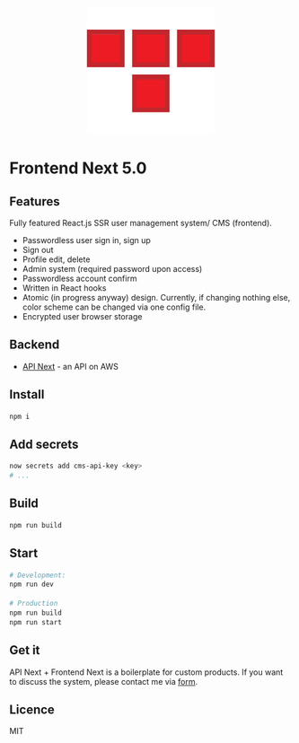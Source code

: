 <p align="center">
  <a href="https://talaikis.com/">
    <img alt="Talaikis Ltd." src="https://github.com/TalaikisInc/talaikis.com_react/blob/master/media/logo.png" width="228">
  </a>
</p>

# Frontend Next 5.0

## Features

Fully featured React.js SSR user management system/ CMS (frontend).

* Passwordless user sign in, sign up
* Sign out
* Profile edit, delete
* Admin system (required password upon access)
* Passwordless account confirm
* Written in React hooks
* Atomic (in progress anyway) design. Currently, if changing nothing else, color scheme can be changed via one config file.
* Encrypted user browser storage

## Backend

* [API Next](https://github.com/TalaikisInc/api-next) - an API on AWS

## Install

```bash
npm i
```

## Add secrets

```bash
now secrets add cms-api-key <key>
# ...
```

## Build

```bash
npm run build
```

## Start

```bash
# Development:
npm run dev

# Production
npm run build
npm run start
```

## Get it

API Next + Frontend Next is a boilerplate for custom products. If you want to discuss the system, please contact me via [form](https://www.talaikis.com/).

## Licence

MIT
